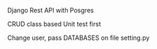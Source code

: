 Django Rest API with Posgres 

CRUD class based 
Unit test first

Change user, pass DATABASES on file setting.py
